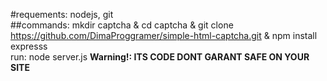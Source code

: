#requements: nodejs, git
<br>##commands: mkdir captcha & cd captcha & git clone https://github.com/DimaProggramer/simple-html-captcha.git & npm install expresss 
<br>run: node server.js
**Warning!: ITS CODE DONT GARANT SAFE ON YOUR SITE**
